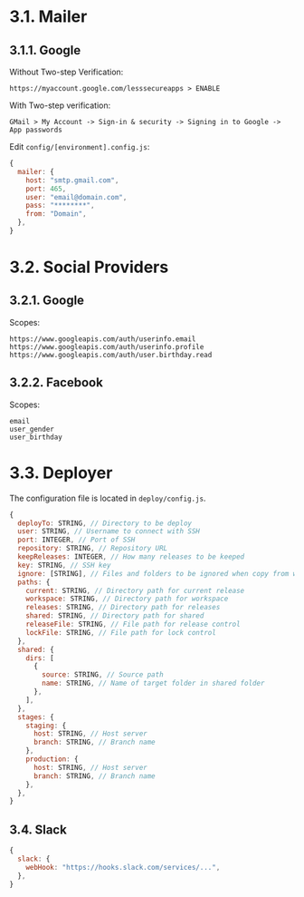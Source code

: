 # 3.1. Mailer

## 3.1.1. Google

Without Two-step Verification:

`https://myaccount.google.com/lesssecureapps > ENABLE`

With Two-step verification:

`GMail > My Account -> Sign-in & security -> Signing in to Google -> App passwords`

Edit `config/[environment].config.js`:

```js
{
  mailer: {
    host: "smtp.gmail.com",
    port: 465,
    user: "email@domain.com",
    pass: "********",
    from: "Domain",
  },
}
```

# 3.2. Social Providers

## 3.2.1. Google

Scopes:

```
https://www.googleapis.com/auth/userinfo.email
https://www.googleapis.com/auth/userinfo.profile
https://www.googleapis.com/auth/user.birthday.read
```

## 3.2.2. Facebook

Scopes:

```
email
user_gender
user_birthday
```

# 3.3. Deployer

The configuration file is located in `deploy/config.js`.

```js
{
  deployTo: STRING, // Directory to be deploy
  user: STRING, // Username to connect with SSH
  port: INTEGER, // Port of SSH
  repository: STRING, // Repository URL
  keepReleases: INTEGER, // How many releases to be keeped
  key: STRING, // SSH key
  ignore: [STRING], // Files and folders to be ignored when copy from workspace to release folder
  paths: {
    current: STRING, // Directory path for current release
    workspace: STRING, // Directory path for workspace
    releases: STRING, // Directory path for releases
    shared: STRING, // Directory path for shared
    releaseFile: STRING, // File path for release control
    lockFile: STRING, // File path for lock control
  },
  shared: {
    dirs: [
      {
        source: STRING, // Source path
        name: STRING, // Name of target folder in shared folder
      },
    ],
  },
  stages: {
    staging: {
      host: STRING, // Host server
      branch: STRING, // Branch name
    },
    production: {
      host: STRING, // Host server
      branch: STRING, // Branch name
    },
  },
}
```

## 3.4. Slack

```js
{
  slack: {
    webHook: "https://hooks.slack.com/services/...",
  },
}
```
